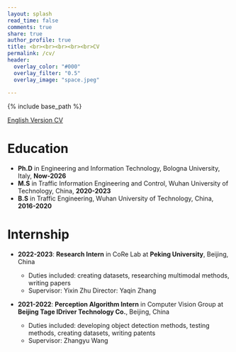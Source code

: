 ```yaml
---
layout: splash
read_time: false
comments: true
share: true
author_profile: true
title: <br><br><br><br><br>CV
permalink: /cv/
header:
  overlay_color: "#000"
  overlay_filter: "0.5"
  overlay_image: "space.jpeg"
  
---
```


{% include base_path %}

[English Version CV](https://ZoranGong.github.io/assets/CV_ZirenGong.pdf)

Education
======
* **Ph.D** in Engineering and Information Technology, Bologna University, Italy, **Now-2026**
* **M.S** in Traffic Information Engineering and Control, Wuhan University of Technology, China, **2020-2023**
* **B.S** in Traffic Engineering, Wuhan University of Technology, China, **2016-2020**

Internship
======
* **2022-2023**: **Research Intern** in CoRe Lab at **Peking University**, Beijing, China
  * Duties included: creating datasets, researching multimodal methods, writing papers
  * Supervisor: Yixin Zhu       Director: Yaqin Zhang

* **2021-2022**: **Perception Algorithm Intern** in Computer Vision Group at **Beijing Tage IDriver Technology Co.**, Beijing, China
  * Duties included: developing object detection methods, testing methods, creating datasets, writing patents
  * Supervisor: Zhangyu Wang
  
